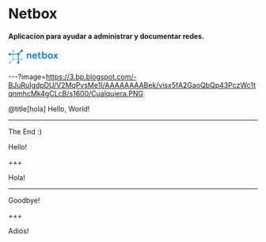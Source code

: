 # Netbox


#### Aplicacion para ayudar a administrar y documentar redes.

![Logo](logo.jpg)

---?image=https://3.bp.blogspot.com/-BJuRuIgdpDU/V2MqPvsMe1I/AAAAAAAABek/visx5fA2GaoQbQp43PczWc1tqnmhcMk4gCLcB/s1600/Cualquiera.PNG

@title[hola]
Hello, World!

---

The End :)

Hello!

+++

Hola!

---

Goodbye!

+++

Adiós!
